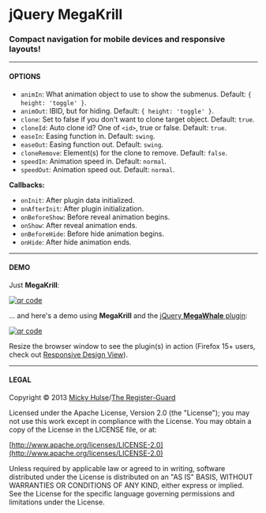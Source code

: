 # jQuery MegaKrill

### Compact navigation for mobile devices and responsive layouts!

---

#### OPTIONS

* `animIn`: What animation object to use to show the submenus. Default: `{ height: 'toggle' }`.
* `animOut`: IBID, but for hiding. Default: `{ height: 'toggle' }`.
* `clone`: Set to false if you don't want to clone target object. Default: `true`.
* `cloneId`: Auto clone id? One of `<id>`, true or false. Default: `true`.
* `easeIn`: Easing function in. Default: `swing`.
* `easeOut`: Easing function out. Default: `swing`.
* `cloneRemove`: Element(s) for the clone to remove. Default: `false`.
* `speedIn`: Animation speed in. Default: `normal`.
* `speedOut`: Animation speed out. Default: `normal`.

**Callbacks:**

* `onInit`: After plugin data initialized.
* `onAfterInit`: After plugin initialization.
* `onBeforeShow`: Before reveal animation begins.
* `onShow`: After reveal animation ends.
* `onBeforeHide`: Before hide animation begins.
* `onHide`: After hide animation ends.

---

#### DEMO

Just **MegaKrill**:

[![qr code](http://chart.apis.google.com/chart?cht=qr&chl=https://github.com/registerguard/jquery-megakrill/&chs=240x240)](http://registerguard.github.com/jquery-megakrill/demo/)

… and here's a demo using **MegaKrill** and the [jQuery **MegaWhale** plugin](https://github.com/registerguard/jquery-megawhale):

[![qr code](http://chart.apis.google.com/chart?cht=qr&chl=https://github.com/registerguard/jquery-mega-demos/&chs=240x240)](http://registerguard.github.com/jquery-mega-demos/)

Resize the browser window to see the plugin(s) in action (Firefox 15+ users, check out [Responsive Design View](https://developer.mozilla.org/en-US/docs/Tools/Responsive_Design_View)).

---

#### LEGAL

Copyright © 2013 [Micky Hulse](http://hulse.me)/[The Register-Guard](http://registerguard.com)

Licensed under the Apache License, Version 2.0 (the "License"); you may not use this work except in compliance with the License. You may obtain a copy of the License in the LICENSE file, or at:

[http://www.apache.org/licenses/LICENSE-2.0](http://www.apache.org/licenses/LICENSE-2.0)

Unless required by applicable law or agreed to in writing, software distributed under the License is distributed on an "AS IS" BASIS, WITHOUT WARRANTIES OR CONDITIONS OF ANY KIND, either express or implied. See the License for the specific language governing permissions and limitations under the License.